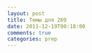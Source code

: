 ```yaml
---
layout: post
title: Темы для 269
date: 2011-12-19T00:18:00
comments: true
categories: prep
---
```


